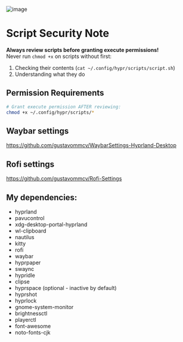 ![image](https://github.com/user-attachments/assets/7a38bd7b-7745-42ba-b098-1b8956c6a236)

# Script Security Note
**Always review scripts before granting execute permissions!**  
Never run `chmod +x` on scripts without first:
1. Checking their contents (`cat ~/.config/hypr/scripts/script.sh`)
2. Understanding what they do

## Permission Requirements
```bash
# Grant execute permission AFTER reviewing:
chmod +x ~/.config/hypr/scripts/*
```

## Waybar settings
https://github.com/gustavommcv/WaybarSettings-Hyprland-Desktop

## Rofi settings
https://github.com/gustavommcv/Rofi-Settings

## My dependencies:
- hyprland
- pavucontrol
- xdg-desktop-portal-hyprland
- wl-clipboard
- nautilus
- kitty
- rofi
- waybar
- hyprpaper
- swaync
- hypridle
- clipse
- hyprspace (optional - inactive by default)
- hyprshot
- hyprlock
- gnome-system-monitor
- brightnessctl
- playerctl
- font-awesome
- noto-fonts-cjk
